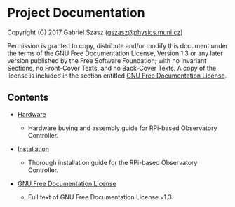 # Project Documentation

Copyright (C) 2017 Gabriel Szasz (<gszasz@physics.muni.cz>)

Permission is granted to copy, distribute and/or modify this document under the
terms of the GNU Free Documentation License, Version 1.3 or any later version
published by the Free Software Foundation; with no Invariant Sections, no
Front-Cover Texts, and no Back-Cover Texts.  A copy of the license is included
in the section entitled [GNU Free Documentation License](LICENSE).


## Contents

- [Hardware](hardware/README.md)
    - Hardware buying and assembly guide for RPi-based Observatory Controller.

- [Installation](installation/README.md)
    - Thorough installation guide for the RPi-based Observatory Controller.

- [GNU Free Documentation License](LICENSE)
     - Full text of GNU Free Documentation License v1.3.
